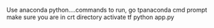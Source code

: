Use anaconda python....commands to run, 
go tpanaconda cmd prompt
make sure you are in crt directory
activate tf
python app.py
